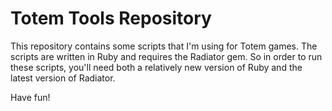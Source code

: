 # Totem Tools Repository
This repository contains some scripts that I'm using for Totem games. The scripts are written in
Ruby and requires the Radiator gem. So in order to run these scripts, you'll need both a
relatively new version of Ruby and the latest version of Radiator.

Have fun!